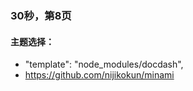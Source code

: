 ### 30秒，第8页

#### 主题选择：
- "template": "node_modules/docdash",
- https://github.com/nijikokun/minami

